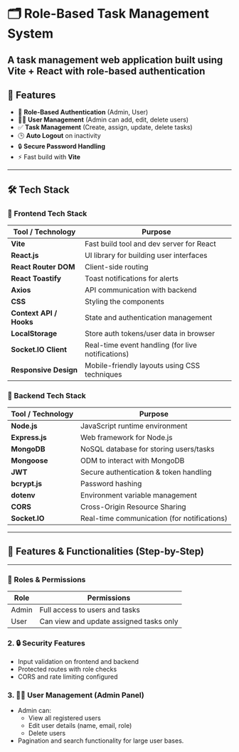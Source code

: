 # 🗂️ Role-Based Task Management System

## A task management web application built using **Vite + React** with **role-based authentication**

## 🚀 Features

- 🔐 **Role-Based Authentication** (Admin, User)
- 🧑‍💼 **User Management** (Admin can add, edit, delete users)
- ✅ **Task Management** (Create, assign, update, delete tasks)
- 🕒 **Auto Logout** on inactivity
- 🔒 **Secure Password Handling**
- ⚡ Fast build with **Vite**

---

## 🛠️ Tech Stack

### 🎨 Frontend Tech Stack

| Tool / Technology       | Purpose                                  |
| ----------------------- | ---------------------------------------- |
| **Vite**                | Fast build tool and dev server for React |
| **React.js**            | UI library for building user interfaces  |
| **React Router DOM**    | Client-side routing                      |
| **React Toastify**      | Toast notifications for alerts           |
| **Axios**               | API communication with backend           |
| **CSS**                 | Styling the components                   |
| **Context API / Hooks** | State and authentication management      |
| **LocalStorage**        | Store auth tokens/user data in browser   |
| **Socket.IO Client**    | Real-time event handling (for live notifications) |
| **Responsive Design**   | Mobile-friendly layouts using CSS techniques      |

### 🧰 Backend Tech Stack

| Tool / Technology | Purpose                                |
| ----------------- | -------------------------------------- |
| **Node.js**       | JavaScript runtime environment         |
| **Express.js**    | Web framework for Node.js              |
| **MongoDB**       | NoSQL database for storing users/tasks |
| **Mongoose**      | ODM to interact with MongoDB           |
| **JWT**           | Secure authentication & token handling |
| **bcrypt.js**     | Password hashing                       |
| **dotenv**        | Environment variable management        |
| **CORS**          | Cross-Origin Resource Sharing          |
| **Socket.IO**     | Real-time communication (for notifications) |

---

## 📌 Features & Functionalities (Step-by-Step)

---

### 🔐 Roles & Permissions

| Role  | Permissions                             |
| ----- | --------------------------------------- |
| Admin | Full access to users and tasks          |
| User  | Can view and update assigned tasks only |

### 2. 🔒 Security Features

- Input validation on frontend and backend
- Protected routes with role checks
- CORS and rate limiting configured

### 3. 🧑‍💼 User Management (Admin Panel)
- Admin can:
  - View all registered users
  - Edit user details (name, email, role)
  - Delete users
- Pagination and search functionality for large user bases.

